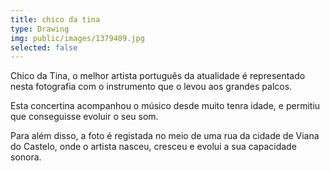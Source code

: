 ```yaml
---
title: chico da tina
type: Drawing
img: public/images/1379409.jpg
selected: false
---
```

Chico da Tina, o melhor artista português da atualidade é representado nesta fotografia com o instrumento que o levou aos grandes palcos. 

Esta concertina acompanhou o músico desde muito tenra idade, e permitiu que conseguisse evoluir o seu som. 

Para além disso, a foto é registada no meio de uma rua da cidade de Viana do Castelo, onde o artista nasceu, cresceu e evolui a sua capacidade sonora.